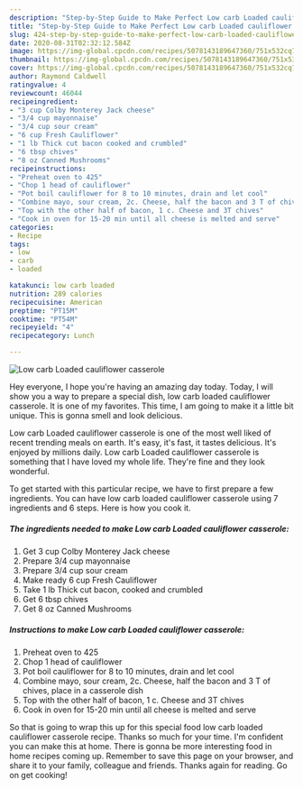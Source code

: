 ```yaml
---
description: "Step-by-Step Guide to Make Perfect Low carb Loaded cauliflower casserole"
title: "Step-by-Step Guide to Make Perfect Low carb Loaded cauliflower casserole"
slug: 424-step-by-step-guide-to-make-perfect-low-carb-loaded-cauliflower-casserole
date: 2020-08-31T02:32:12.584Z
image: https://img-global.cpcdn.com/recipes/5078143189647360/751x532cq70/low-carb-loaded-cauliflower-casserole-recipe-main-photo.jpg
thumbnail: https://img-global.cpcdn.com/recipes/5078143189647360/751x532cq70/low-carb-loaded-cauliflower-casserole-recipe-main-photo.jpg
cover: https://img-global.cpcdn.com/recipes/5078143189647360/751x532cq70/low-carb-loaded-cauliflower-casserole-recipe-main-photo.jpg
author: Raymond Caldwell
ratingvalue: 4
reviewcount: 46044
recipeingredient:
- "3 cup Colby Monterey Jack cheese"
- "3/4 cup mayonnaise"
- "3/4 cup sour cream"
- "6 cup Fresh Cauliflower"
- "1 lb Thick cut bacon cooked and crumbled"
- "6 tbsp chives"
- "8 oz Canned Mushrooms"
recipeinstructions:
- "Preheat oven to 425"
- "Chop 1 head of cauliflower"
- "Pot boil cauliflower for 8 to 10 minutes, drain and let cool"
- "Combine mayo, sour cream, 2c. Cheese, half the bacon and 3 T of chives, place in a casserole dish"
- "Top with the other half of bacon, 1 c. Cheese and 3T chives"
- "Cook in oven for 15-20 min until all cheese is melted and serve"
categories:
- Recipe
tags:
- low
- carb
- loaded

katakunci: low carb loaded 
nutrition: 289 calories
recipecuisine: American
preptime: "PT15M"
cooktime: "PT54M"
recipeyield: "4"
recipecategory: Lunch

---
```



![Low carb Loaded cauliflower casserole](https://img-global.cpcdn.com/recipes/5078143189647360/751x532cq70/low-carb-loaded-cauliflower-casserole-recipe-main-photo.jpg)

Hey everyone, I hope you're having an amazing day today. Today, I will show you a way to prepare a special dish, low carb loaded cauliflower casserole. It is one of my favorites. This time, I am going to make it a little bit unique. This is gonna smell and look delicious.



Low carb Loaded cauliflower casserole is one of the most well liked of recent trending meals on earth. It's easy, it's fast, it tastes delicious. It's enjoyed by millions daily. Low carb Loaded cauliflower casserole is something that I have loved my whole life. They're fine and they look wonderful.


To get started with this particular recipe, we have to first prepare a few ingredients. You can have low carb loaded cauliflower casserole using 7 ingredients and 6 steps. Here is how you cook it.

<!--inarticleads1-->

##### The ingredients needed to make Low carb Loaded cauliflower casserole:

1. Get 3 cup Colby Monterey Jack cheese
1. Prepare 3/4 cup mayonnaise
1. Prepare 3/4 cup sour cream
1. Make ready 6 cup Fresh Cauliflower
1. Take 1 lb Thick cut bacon, cooked and crumbled
1. Get 6 tbsp chives
1. Get 8 oz Canned Mushrooms




<!--inarticleads2-->

##### Instructions to make Low carb Loaded cauliflower casserole:

1. Preheat oven to 425
1. Chop 1 head of cauliflower
1. Pot boil cauliflower for 8 to 10 minutes, drain and let cool
1. Combine mayo, sour cream, 2c. Cheese, half the bacon and 3 T of chives, place in a casserole dish
1. Top with the other half of bacon, 1 c. Cheese and 3T chives
1. Cook in oven for 15-20 min until all cheese is melted and serve




So that is going to wrap this up for this special food low carb loaded cauliflower casserole recipe. Thanks so much for your time. I'm confident you can make this at home. There is gonna be more interesting food in home recipes coming up. Remember to save this page on your browser, and share it to your family, colleague and friends. Thanks again for reading. Go on get cooking!

